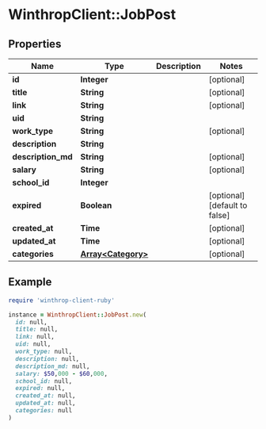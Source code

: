 # WinthropClient::JobPost

## Properties

| Name | Type | Description | Notes |
| ---- | ---- | ----------- | ----- |
| **id** | **Integer** |  | [optional] |
| **title** | **String** |  | [optional] |
| **link** | **String** |  | [optional] |
| **uid** | **String** |  |  |
| **work_type** | **String** |  | [optional] |
| **description** | **String** |  |  |
| **description_md** | **String** |  | [optional] |
| **salary** | **String** |  | [optional] |
| **school_id** | **Integer** |  |  |
| **expired** | **Boolean** |  | [optional][default to false] |
| **created_at** | **Time** |  | [optional] |
| **updated_at** | **Time** |  | [optional] |
| **categories** | [**Array&lt;Category&gt;**](Category.md) |  | [optional] |

## Example

```ruby
require 'winthrop-client-ruby'

instance = WinthropClient::JobPost.new(
  id: null,
  title: null,
  link: null,
  uid: null,
  work_type: null,
  description: null,
  description_md: null,
  salary: $50,000 - $60,000,
  school_id: null,
  expired: null,
  created_at: null,
  updated_at: null,
  categories: null
)
```

